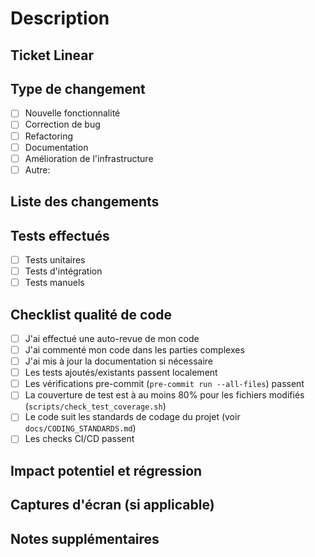 # Description
<!-- Décrivez brièvement les changements apportés par cette PR -->

## Ticket Linear
<!-- Lien vers le ticket Linear associé (ex: LIN-123) -->

## Type de changement
- [ ] Nouvelle fonctionnalité
- [ ] Correction de bug
- [ ] Refactoring
- [ ] Documentation
- [ ] Amélioration de l'infrastructure
- [ ] Autre: <!-- précisez -->

## Liste des changements
<!-- Liste des changements principaux -->

## Tests effectués
<!-- Quels tests ont été réalisés pour valider ces changements? -->
- [ ] Tests unitaires
- [ ] Tests d'intégration
- [ ] Tests manuels

## Checklist qualité de code
- [ ] J'ai effectué une auto-revue de mon code
- [ ] J'ai commenté mon code dans les parties complexes
- [ ] J'ai mis à jour la documentation si nécessaire
- [ ] Les tests ajoutés/existants passent localement
- [ ] Les vérifications pre-commit (`pre-commit run --all-files`) passent
- [ ] La couverture de test est à au moins 80% pour les fichiers modifiés (`scripts/check_test_coverage.sh`)
- [ ] Le code suit les standards de codage du projet (voir `docs/CODING_STANDARDS.md`)
- [ ] Les checks CI/CD passent

## Impact potentiel et régression
<!-- Y a-t-il des fonctionnalités existantes qui pourraient être impactées par ces changements? -->

## Captures d'écran (si applicable)
<!-- Ajoutez ici des captures d'écran illustrant le changement -->

## Notes supplémentaires
<!-- Ajoutez ici toute information additionnelle pertinente -->
